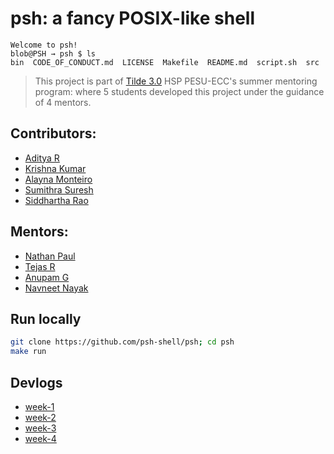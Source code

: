 # psh: a fancy POSIX-like shell

```text
Welcome to psh!
blob@PSH → psh $ ls
bin  CODE_OF_CONDUCT.md  LICENSE  Makefile  README.md  script.sh  src
```

> This project is part of [Tilde 3.0](https://github.com/homebrew-ec-foss/Tilde-3.0) HSP PESU-ECC's summer mentoring program: where 5 students developed this project under the guidance of 4 mentors.

## Contributors:
- [Aditya R](https://github.com/wiz)
- [Krishna Kumar](https://github.com/Pro69696969)
- [Alayna Monteiro](https://github.com/AlaynaMonteiro)
- [Sumithra Suresh](https://github.com/2sumithrasuresh)
- [Siddhartha Rao](https://github.com/SiddharthaRao)

## Mentors:
- [Nathan Paul](https://github.com/polarhive)
- [Tejas R](https://github.com/tejas-techstack)
- [Anupam G](https://github.com/g-anupam)
- [Navneet Nayak](https://github.com/NavneetNayak)

## Run locally

```sh
git clone https://github.com/psh-shell/psh; cd psh
make run
```

## Devlogs

- [week-1](docs/slides/README.md)
- [week-2](docs/slides/week-2.pdf)
- [week-3](docs/slides/week-3.pdf)
- [week-4](docs/slides/week-4.pdf)
